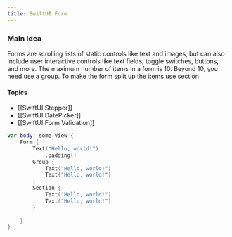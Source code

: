 ```yaml
---
title: SwiftUI Form
---
```


### Main Idea
Forms are scrolling lists of static controls like text and images, but can also include user interactive controls like text fields, toggle switches, buttons, and more. The maximum number of items in a form is 10. Beyond 10, you need use a group. To make the form split up the items use section

#### Topics
- [[SwiftUI Stepper]]
- [[SwiftUI DatePicker]]
- [[SwiftUI Form Validation]]

```swift
var body: some View {
    Form {
        Text("Hello, world!")
            .padding()
        Group {
            Text("Hello, world!")
            Text("Hello, world!")
        }
        Section {
            Text("Hello, world!")
            Text("Hello, world!")
        }
    
    }
}

```


